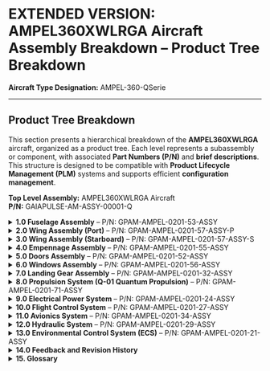 
# EXTENDED VERSION: AMPEL360XWLRGA Aircraft Assembly Breakdown – Product Tree Breakdown

**Aircraft Type Designation:** AMPEL-360-QSerie

---

## Product Tree Breakdown

This section presents a hierarchical breakdown of the **AMPEL360XWLRGA** aircraft, organized as a product tree. Each level represents a subassembly or component, with associated **Part Numbers (P/N)** and **brief descriptions**. This structure is designed to be compatible with **Product Lifecycle Management (PLM)** systems and supports efficient **configuration management**.

**Top Level Assembly:** AMPEL360XWLRGA Aircraft  
**P/N:** GAIAPULSE-AM-ASSY-00001-Q

<details>
  <summary><b>1.0 Fuselage Assembly</b> – P/N: GPAM-AMPEL-0201-53-ASSY</summary>
  - **Description:** Main body of the aircraft, houses cockpit, cabin, and cargo areas.
  - **Weight:** 12,000 kg
  - **Unique Identifier:** FUS-001
  - **Date of Last Revision:** 2025-03-09
  <details>
    <summary><b>1.1 Nose Section</b> – P/N: GPAM-AMPEL-0201-53-001</summary>
    - **Description:** Forward-most section, protects sensors and flight instrumentation.
    - **Unique Identifier:** FUS-001-001
    - **Date of Last Revision:** 2025-03-09
    <details>
      <summary><b>1.1.1 Nose Cone</b> – P/N: GPAM-AMPEL-0201-53-001-001</summary>
       - **Description:** Aerodynamic forward fairing, protects sensors.
       - **Unique Identifier:** ANC-001
       - **Material:** Carbon Fiber Composite (Toray T700)
       - **Supplier:** Composite Solutions Inc., P/N: CSI-NC-101
       - **Lead Time:** 6 weeks
       - **Weight:** 2.5 kg
       - **Compliance:** RoHS Compliant: Yes, ITAR Controlled: No
       - **Cost:** $8,500
       - **CAD Model:** [View Documentation](https://example.com/cad/nose_cone.stp)
       - **Assembly Instructions:** [Assembly Procedure](https://example.com/procedures/nose_cone_assembly.pdf)
       - **Notes:** Surface finish requires specialized UV-resistant coating. Check for delamination after machining.
       - **Date of Last Revision:** 2025-03-09
    </details>
    <details>
      <summary><b>1.1.2 Radome</b> – P/N: GPAM-AMPEL-0201-53-001-002</summary>
       - **Description:** Composite structure, radar antenna cover, weather resistant.
       - **Unique Identifier:** RDM-001
       - **Material:** Fiberglass Reinforced Polymer (FRP)
       - **Supplier:** Radome Technologies, P/N: RT-100
       - **Lead Time:** 4 weeks
       - **Weight:** 1.8 kg
       - **Compliance:** RoHS Compliant: Yes, ITAR Controlled: No
       - **Cost:** $6,200
       - **CAD Model:** [View Documentation](https://example.com/cad/radome.stp)
       - **Date of Last Revision:** 2025-03-09
    </details>
    <details>
      <summary><b>1.1.3 Cockpit Structure (Nose)</b> – P/N: GPAM-AMPEL-0201-53-001-003</summary>
       - **Description:** Primary structural frame, supports cockpit components in nose section.
       - **Unique Identifier:** NCS-001
       - **Material:** Aluminum Alloy 7075-T6
       - **Supplier:** MetalCraft Inc., P/N: MC-FS-001
       - **Lead Time:** 8 weeks
       - **Weight:** 150 kg
       - **Compliance:** RoHS Compliant: Yes, ITAR Controlled: No
       - **Cost:** $25,000
       - **CAD Model:** [View Documentation](https://example.com/cad/cockpit_frame.stp)
       - **Date of Last Revision:** 2025-03-09
    </details>
    <details>
      <summary><b>1.1.4 Navigation & Sensor Suite – Nose</b> – P/N: GPAM-AMPEL-0201-53-001-100-ASSY</summary>
       - **Description:** Integrated sensor package: Radar, IR, optical sensors.
       - **Unique Identifier:** NSS-001
       - **Material:** Various (Electronics, Optics, Metals)
       - **Supplier:** SensorTech Systems, P/N: STS-NAV-001
       - **Lead Time:** 12 weeks
       - **Weight:** 12 kg
       - **Compliance:** RoHS Compliant: Yes, ITAR Controlled: Yes
       - **Cost:** $120,000
       - **CAD Model:** [View Documentation](https://example.com/cad/sensor_suite.stp)
       - **Date of Last Revision:** 2025-03-09
    </details>
  </details>

  <details>
    <summary><b>1.2 Forward Section</b> – P/N: GPAM-AMPEL-0201-53-002</summary>
    - **Description:** Section behind the nose, including the cockpit and avionics bays.
    - **Unique Identifier:** FFS-001
    - **Date of Last Revision:** 2025-03-09
    <details>
      <summary><b>1.2.1 Cockpit Module</b> – P/N: GPAM-AMPEL-0201-25-001-ASSY</summary>
      <details>
        <summary><b>1.2.1.1 Instrument Panel</b> – P/N: GPAM-AMPEL-0201-25-001-001</summary>
         - **Description:** Integrated display system, flight data and controls interface.
         - **Unique Identifier:** IP-001
         - **Material:** Composite Laminates
         - **Supplier:** DisplayTech, P/N: DT-IP-001
         - **Lead Time:** 10 weeks
         - **Weight:** 25 kg
         - **Compliance:** RoHS Compliant: Yes, ITAR Controlled: No
         - **Cost:** $35,000
         - **CAD Model:** [View Documentation](https://example.com/cad/instrument_panel.stp)
         - **Date of Last Revision:** 2025-03-09
      </details>
      <details>
        <summary><b>1.2.1.2 Pilot Seats</b> – P/N: GPAM-AMPEL-0201-25-001-002</summary>
         - **Description:** Ergonomic, adjustable pilot and co-pilot seating units.
         - **Unique Identifier:** PS-001
         - **Material:** Carbon Fiber, Leather
         - **Supplier:** AeroComfort, P/N: AC-PS-001
         - **Lead Time:** 6 weeks
         - **Weight:** 15 kg (per seat)
         - **Compliance:** RoHS Compliant: Yes, ITAR Controlled: No
         - **Cost:** $12,000 (per seat)
         - **CAD Model:** [View Documentation](https://example.com/cad/pilot_seat.stp)
         - **Date of Last Revision:** 2025-03-09
      </details>
      <details>
        <summary><b>1.2.1.3 Control Yokes/Sidesticks</b> – P/N: GPAM-AMPEL-0201-25-001-003</summary>
         - **Description:** Primary flight control inputs, fly-by-quantum controls.
         - **Unique Identifier:** CY-001
         - **Material:** Aluminum Alloy, Composite Grips
         - **Supplier:** FlightControl Systems, P/N: FCS-CY-001
         - **Lead Time:** 8 weeks
         - **Weight:** 3 kg (per yoke)
         - **Compliance:** RoHS Compliant: Yes, ITAR Controlled: No
         - **Cost:** $4,000 (per yoke)
         - **CAD Model:** [View Documentation](https://example.com/cad/control_yoke.stp)
         - **Date of Last Revision:** 2025-03-09
      </details>
      <details>
        <summary><b>1.2.1.4 Cockpit Environmental Control System (ECS) Outlets</b> – P/N: GPAM-AMPEL-0201-21-001-001</summary>
         - **Description:** Dedicated ECS outlets for cockpit climate control.
         - **Unique Identifier:** ECO-001
         - **Material:** Aluminum Alloy
         - **Supplier:** ClimateControl Inc., P/N: CCI-CO-001
         - **Lead Time:** 4 weeks
         - **Weight:** 0.2 kg (per outlet)
         - **Compliance:** RoHS Compliant: Yes, ITAR Controlled: No
         - **Cost:** $50 (per outlet)
         - **CAD Model:** [View Documentation](https://example.com/cad/ecs_outlet.stp)
         - **Date of Last Revision:** 2025-03-09
      </details>
      </details>
    <details>
      <summary><b>1.2.2 Avionics Bay</b> – P/N: GPAM-AMPEL-0201-24-001-ASSY</summary>
       - **Description:** Pressurized enclosure, houses core avionics and Flight Control System computers.
       - **Unique Identifier:** AVB-001
       - **Date of Last Revision:** 2025-03-09
      <details>
        <summary><b>1.2.2.1 Flight Control Computer (FCC)</b> – P/N: GPAM-AMPEL-0201-27-001</summary>
         - **Description:** Primary FCC, manages flight surfaces and stability.
         - **Unique Identifier:** FCC-001
         - **Material:** Aluminum Alloy, Electronics
         - **Supplier:** FlightControl Systems, P/N: FCS-FCC-001
         - **Lead Time:** 16 weeks
         - **Weight:** 10 kg
         - **Compliance:** RoHS Compliant: Yes, ITAR Controlled: Yes
         - **Cost:** $80,000
         - **CAD Model:** [View Documentation](https://example.com/cad/fcc.stp)
         - **Date of Last Revision:** 2025-03-09
      </details>
      <details>
        <summary><b>1.2.2.2 Navigation Computer</b> – P/N: GPAM-AMPEL-0201-34-001</summary>
         - **Description:** Processes navigation data, GPS, inertial guidance systems.
         - **Unique Identifier:** NAV-001
         - **Material:** Aluminum Alloy, Electronics
         - **Supplier:** Navigation Systems Inc., P/N: NSI-NAV-001
         - **Lead Time:** 14 weeks
         - **Weight:** 8 kg
         - **Compliance:** RoHS Compliant: Yes, ITAR Controlled: Yes
         - **Cost:** $65,000
         - **CAD Model:** [View Documentation](https://example.com/cad/nav_computer.stp)
         - **Date of Last Revision:** 2025-03-09
      </details>
      <details>
        <summary><b>1.2.2.3 Communication Management Unit (CMU)</b> – P/N: GPAM-AMPEL-0201-34-002</summary>
         - **Description:** Manages radio comms, data links, satellite communication.
         - **Unique Identifier:** CMU-001
         - **Material:** Aluminum Alloy, Electronics
         - **Supplier:** Communication Technologies, P/N: CT-CMU-001
         - **Lead Time:** 14 weeks
         - **Weight:** 7 kg
         - **Compliance:** RoHS Compliant: Yes, ITAR Controlled: Yes
         - **Cost:** $55,000
         - **CAD Model:** [View Documentation](https://example.com/cad/cmu.stp)
         - **Date of Last Revision:** 2025-03-09
      </details>
      <details>
        <summary><b>1.2.2.4 Electrical Power Distribution Unit (PDU) – Avionics Bay</b> – P/N: GPAM-AMPEL-0201-24-001-001</summary>
         - **Description:** Distributes electrical power within the Avionics Bay.
         - **Unique Identifier:** PDU-001
         - **Material:** Aluminum Alloy, Electronics
         - **Supplier:** Power Solutions Inc., P/N: PSI-PDU-001
         - **Lead Time:** 10 weeks
         - **Weight:** 5 kg
         - **Compliance:** RoHS Compliant: Yes, ITAR Controlled: No
         - **Cost:** $15,000
         - **CAD Model:** [View Documentation](https://example.com/cad/pdu.stp)
         - **Date of Last Revision:** 2025-03-09
      </details>
      <details>
        <summary><b>1.2.2.5 Avionics Bay Cooling System</b> – P/N: GPAM-AMPEL-0201-21-002-ASSY</summary>
         - **Description:** ECS and TMS components for avionics thermal management.
         - **Unique Identifier:** AVCS-001
         - **Material:** Aluminum Alloy, Refrigerant
         - **Supplier:** Thermal Solutions Inc., P/N: TSI-AV-001
         - **Lead Time:** 12 weeks
         - **Weight:** 18 kg
         - **Compliance:** RoHS Compliant: Yes, ITAR Controlled: No
         - **Cost:** $40,000
         - **CAD Model:** [View Documentation](https://example.com/cad/avionics_cooling.stp)
         - **Date of Last Revision:** 2025-03-09
      </details>
    </details>
    <details>
      <summary><b>1.2.3 Forward Fuselage Structure</b> – P/N: GPAM-AMPEL-0201-53-002-001</summary>
       - **Description:** Structural shell and frames for forward fuselage section.
       - **Unique Identifier:** FFS-002
       - **Material:** Aluminum Alloy 7075-T6
       - **Supplier:** Fuselage Fabricators, P/N: FF-FFS-001
       - **Lead Time:** 16 weeks
       - **Weight:** 800 kg
       - **Compliance:** RoHS Compliant: Yes, ITAR Controlled: No
       - **Cost:** $120,000
       - **CAD Model:** [View Documentation](https://example.com/cad/forward_fuselage.stp)
       - **Assembly Video:** [View Documentation](https://example.com/videos/forward_fuselage_assembly.mp4)
       - **Date of Last Revision:** 2025-03-09
    </details>
  </details>

  <details>
    <summary><b>1.3 Central Section</b> – P/N: GPAM-AMPEL-0201-53-003</summary>
    - **Description:** Main fuselage section, housing the cabin and cargo areas.
    - **Unique Identifier:** CFS-001
    - **Date of Last Revision:** 2025-03-09
    <details>
      <summary><b>1.3.1 Cabin Module</b> – P/N: GPAM-AMPEL-0201-25-002-ASSY</summary>
       - **Description:** Configurable passenger/cargo area, seating, lighting, overhead bins.
       - **Unique Identifier:** CAB-001
       - **Date of Last Revision:** 2025-03-09
       <details>
        <summary><b>1.3.1.1 Passenger Seating (Configurable)</b> – P/N: GPAM-AMPEL-0201-25-002-001</summary>
         - **Description:** Modular seating units, adaptable for passenger or cargo configurations.
         - **Unique Identifier:** PS-002
         - **Material:** Composite, Leather
         - **Supplier:** AeroComfort, P/N: AC-PS-002
         - **Lead Time:** 6 weeks
         - **Weight:** 10 kg (per seat)
         - **Compliance:** RoHS Compliant: Yes, ITAR Controlled: No
         - **Cost:** $8,000 (per seat)
         - **CAD Model:** [View Documentation](https://example.com/cad/passenger_seat.stp)
         - **Date of Last Revision:** 2025-03-09
        </details>
        <details>
          <summary><b>1.3.1.2 Overhead Bins</b> – P/N: GPAM-AMPEL-0201-25-002-002</summary>
           - **Description:** Passenger storage compartments above seating area.
           - **Unique Identifier:** OVB-001
           - **Material:** Composite
           - **Supplier:** Cabin Interiors, P/N: CI-OB-001
           - **Lead Time:** 4 weeks
           - **Weight:** 5 kg (per bin)
           - **Compliance:** RoHS Compliant: Yes, ITAR Controlled: No
           - **Cost:** $1,500 (per bin)
           - **CAD Model:** [View Documentation](https://example.com/cad/overhead_bin.stp)
           - **Date of Last Revision:** 2025-03-09
        </details>
        <details>
          <summary><b>1.3.1.3 Cabin Lighting System</b> – P/N: GPAM-AMPEL-0201-24-002-ASSY</summary>
           - **Description:** Interior lighting, passenger reading lights, and cabin ambiance system.
           - **Unique Identifier:** CLS-001
           - **Material:** LED, Aluminum
           - **Supplier:** Lighting Solutions, P/N: LS-CL-001
           - **Lead Time:** 8 weeks
           - **Weight:** 10 kg
           - **Compliance:** RoHS Compliant: Yes, ITAR Controlled: No
           - **Cost:** $10,000
           - **CAD Model:** [View Documentation](https://example.com/cad/cabin_lighting.stp)
           - **Date of Last Revision:** 2025-03-09
        </details>
        <details>
          <summary><b>1.3.1.4 Cabin ECS Ducts & Outlets</b> – P/N: GPAM-AMPEL-0201-21-001-002-ASSY</summary>
           - **Description:** Air distribution system for cabin temperature and air quality.
           - **Unique Identifier:** ECD-001
           - **Material:** Aluminum Alloy
           - **Supplier:** ClimateControl Inc., P/N: CCI-CD-001
           - **Lead Time:** 4 weeks
           - **Weight:** 0.5 kg (per outlet)
           - **Compliance:** RoHS Compliant: Yes, ITAR Controlled: No
           - **Cost:** $75 (per outlet)
           - **CAD Model:** [View Documentation](https://example.com/cad/ecs_duct.stp)
           - **Date of Last Revision:** 2025-03-09
        </details>
      </details>
    <details>
      <summary><b>1.3.2 Galley Module</b> – P/N: GPAM-AMPEL-0201-25-003-ASSY</summary>
       - **Description:** Aircraft kitchen, appliances (ovens, refrigerators), storage, work surfaces.
       - **Unique Identifier:** GLY-001
       - **Date of Last Revision:** 2025-03-09
        <details>
          <summary><b>1.3.2.1 Galley Appliances</b> – P/N: GPAM-AMPEL-0201-25-003-001-ASSY</summary>
           - **Description:** Ovens, refrigerators, coffee makers, and other galley equipment.
           - **Unique Identifier:** GAP-001
           - **Material:** Stainless Steel, Aluminum
           - **Supplier:** GalleyTech, P/N: GT-GA-001
           - **Lead Time:** 12 weeks
           - **Weight:** 150 kg
           - **Compliance:** RoHS Compliant: Yes, ITAR Controlled: No
           - **Cost:** $80,000
           - **CAD Model:** [View Documentation](https://example.com/cad/galley_appliances.stp)
           - **Date of Last Revision:** 2025-03-09
        </details>
        <details>
          <summary><b>1.3.2.2 Galley Storage Compartments</b> – P/N: GPAM-AMPEL-0201-25-003-002</summary>
           - **Description:** Secure storage for food, beverages, and service equipment.
           - **Unique Identifier:** GSC-001
           - **Material:** Aluminum Alloy
           - **Supplier:** Cabin Interiors, P/N: CI-GS-001
           - **Lead Time:** 6 weeks
           - **Weight:** 20 kg
           - **Compliance:** RoHS Compliant: Yes, ITAR Controlled: No
           - **Cost:** $3,000
           - **CAD Model:** [View Documentation](https://example.com/cad/galley_storage.stp)
           - **Date of Last Revision:** 2025-03-09
        </details>
      </details>
    <details>
      <summary><b>1.3.3 Lavatory Module</b> – P/N: GPAM-AMPEL-0201-38-001-ASSY</summary>
       - **Description:** Self-contained restroom unit, toilet, sink, amenities.
       - **Unique Identifier:** LAV-001
       - **Date of Last Revision:** 2025-03-09
        <details>
          <summary><b>1.3.3.1 Lavatory Waste Management System</b> – P/N: GPAM-AMPEL-0201-38-001-001</summary>
           - **Description:** Waste collection and management system for lavatory.
           - **Unique Identifier:** LWM-001
           - **Material:** Stainless Steel, Composite
           - **Supplier:** Sanitation Systems, P/N: SS-LWM-001
           - **Lead Time:** 10 weeks
           - **Weight:** 50 kg
           - **Compliance:** RoHS Compliant: Yes, ITAR Controlled: No
           - **Cost:** $25,000
           - **CAD Model:** [View Documentation](https://example.com/cad/lavatory_waste.stp)
           - **Date of Last Revision:** 2025-03-09
        </details>
        <details>
          <summary><b>1.3.3.2 Lavatory Water System</b> – P/N: GPAM-AMPEL-0201-38-001-002</summary>
           - **Description:** Fresh water supply and wastewater drainage for lavatory.
           - **Unique Identifier:** LWS-001
           - **Material:** Stainless Steel, Plastic
           - **Supplier:** WaterTech, P/N: WT-LWS-001
           - **Lead Time:** 8 weeks
           - **Weight:** 30 kg
           - **Compliance:** RoHS Compliant: Yes, ITAR Controlled: No
           - **Cost:** $18,000
           - **CAD Model:** [View Documentation](https://example.com/cad/lavatory_water.stp)
           - **Date of Last Revision:** 2025-03-09
        </details>
      </details>
    <details>
      <summary><b>1.3.4 Floor Structure</b> – P/N: GPAM-AMPEL-0201-53-003-001</summary>
       - **Description:** Load-bearing cabin floor structure, attachment points for seats/cargo.
       - **Unique Identifier:** FLS-001
       - **Material:** Carbon Fiber Composite
       - **Supplier:** Structural Composites, P/N: SC-FS-001
       - **Lead Time:** 14 weeks
       - **Weight:** 300 kg
       - **Compliance:** RoHS Compliant: Yes, ITAR Controlled: No
       - **Cost:** $60,000
       - **CAD Model:** [View Documentation](https://example.com/cad/floor_structure.stp)
       - **Date of Last Revision:** 2025-03-09
    </details>
    <details>
      <summary><b>1.3.5 Central Fuselage Structure</b> – P/N: GPAM-AMPEL-0201-53-003-002</summary>
       - **Description:** Structural shell and frames for central fuselage section.
       - **Unique Identifier:** CFS-002
       - **Material:** Aluminum Alloy 7075-T6
       - **Supplier:** Fuselage Fabricators, P/N: FF-CFS-001
       - **Lead Time:** 18 weeks
       - **Weight:** 2,500 kg
       - **Compliance:** RoHS Compliant: Yes, ITAR Controlled: No
       - **Cost:** $350,000
       - **CAD Model:** [View Documentation](https://example.com/cad/central_fuselage.stp)
       - **Assembly Video:** [View Documentation](https://example.com/videos/central_fuselage_assembly.mp4)
       - **Date of Last Revision:** 2025-03-09
    </details>
  </details>

  <details>
    <summary><b>1.4 Aft Section</b> – P/N: GPAM-AMPEL-0201-53-004</summary>
    <details>
      <summary><b>1.4.1 APU Compartment</b> – P/N: GPAM-AMPEL-0201-49-001-ASSY</summary>
       - **Description:** Fire-protected enclosure, Auxiliary Power Unit installation.
       - **Unique Identifier:** APU-001
       - **Date of Last Revision:** 2025-03-09
        <details>
          <summary><b>1.4.1.1 Auxiliary Power Unit (APU) – Q-50 Micro-Turbine</b> – P/N: GPAM-AMPEL-0201-49-001-001</summary>
           - **Description:** Provides on-ground power and engine start-up air.
           - **Unique Identifier:** APU-002
           - **Material:** Titanium, Steel
           - **Supplier:** APU Technologies, P/N: AT-Q50-001
           - **Lead Time:** 26 weeks
           - **Weight:** 150 kg
           - **Compliance:** RoHS Compliant: Yes, ITAR Controlled: Yes
           - **Cost:** $200,000
           - **CAD Model:** [View Documentation](https://example.com/cad/apu.stp)
           - **Date of Last Revision:** 2025-03-09
        </details>
        <details>
          <summary><b>1.4.1.2 APU Cooling System</b> – P/N: GPAM-AMPEL-0201-49-001-002-ASSY</summary>
           - **Description:** Dedicated cooling system for APU thermal management.
           - **Unique Identifier:** APU-003
           - **Material:** Aluminum Alloy, Coolant
           - **Supplier:** Thermal Solutions Inc., P/N: TSI-APU-001
           - **Lead Time:** 10 weeks
           - **Weight:** 25 kg
           - **Compliance:** RoHS Compliant: Yes, ITAR Controlled: No
           - **Cost:** $12,000
           - **CAD Model:** [View Documentation](https://example.com/cad/apu_cooling.stp)
           - **Date of Last Revision:** 2025-03-09
        </details>
      </details>
    <details>
      <summary><b>1.4.2 Tail Cone</b> – P/N: GPAM-AMPEL-0201-53-004-001</summary>
       - **Description:** Rear aerodynamic fairing, streamlines aft fuselage.
       - **Unique Identifier:** TCN-001
       - **Material:** Carbon Fiber Composite
       - **Supplier:** Aerodynamic Composites, P/N: AC-TC-001
       - **Lead Time:** 8 weeks
       - **Weight:** 50 kg
       - **Compliance:** RoHS Compliant: Yes, ITAR Controlled: No
       - **Cost:** $18,000
       - **CAD Model:** [View Documentation](https://example.com/cad/tail_cone.stp)
       - **Date of Last Revision:** 2025-03-09
    </details>
    <details>
      <summary><b>1.4.3 Aft Fuselage Structure</b> – P/N: GPAM-AMPEL-0201-53-004-002</summary>
       - **Description:** Structural shell and frames for aft fuselage section.
       - **Unique Identifier:** AFS-001
       - **Material:** Aluminum Alloy 7075-T6
       - **Supplier:** Fuselage Fabricators, P/N: FF-AFS-001
       - **Lead Time:** 16 weeks
       - **Weight:** 1,200 kg
       - **Compliance:** RoHS Compliant: Yes, ITAR Controlled: No
       - **Cost:** $180,000
       - **CAD Model:** [View Documentation](https://example.com/cad/aft_fuselage.stp)
       - **Date of Last Revision:** 2025-03-09
    </details>
  </details>

  <details>
    <summary><b>1.5 Empennage Attachment</b> – P/N: GPAM-AMPEL-0201-53-005</summary>
     - **Description:** Reinforced fuselage structure, interface for Empennage Assembly.
     - **Unique Identifier:** ETA-001
     - **Material:** High-Strength Steel, Titanium
     - **Supplier:** Structural Components Inc., P/N: SCI-EA-001
     - **Lead Time:** 14 weeks
     - **Weight:** 200 kg
     - **Compliance:** RoHS Compliant: Yes, ITAR Controlled: No
     - **Cost:** $45,000
     - **CAD Model:** [View Documentation](https://example.com/cad/empennage_attachment.stp)
     - **Date of Last Revision:** 2025-03-09
  </details>
</details>

<details>
  <summary><b>2.0 Wing Assembly (Port)</b> – P/N: GPAM-AMPEL-0201-57-ASSY-P</summary>
  - **Description:** Port wing assembly.
  - **Unique Identifier:** WPA-001-P
  - **Overall Dimensions:** Span: 17.5 m, Chord: 2.5 m, Thickness: 0.5 m
  - **Weight:** 7,500 kg
  - **Date of Last Revision:** 2025-03-09
  <details>
    <summary><b>2.1 Wing Structure</b> – P/N: GPAM-AMPEL-0201-57-001</summary>
    <details>
      <summary><b>2.1.1 Spars (Front)</b> – P/N: GPAM-AMPEL-0201-57-001-001</summary>
       - **Description:** Forward primary load-bearing wing spars, high-strength alloy.
       - **Unique Identifier:** WSP-001-F-P
       - **Material:** CFRP (Carbon Fiber Reinforced Polymer)
       - **Supplier:** Composite Structures, P/N: CS-SPAR-001-P
       - **Lead Time:** 20 weeks
       - **Weight:** 1,500 kg
       - **Compliance:** RoHS Compliant: Yes, ITAR Controlled: No
       - **Cost:** $250,000
       - **CAD Model:** [View Documentation](https://example.com/cad/wing_spar_front.stp)
       - **Date of Last Revision:** 2025-03-09
    </details>
    <details>
      <summary><b>2.1.2 Spars (Rear)</b> – P/N: GPAM-AMPEL-0201-57-001-002</summary>
       - **Description:** Rear primary load-bearing wing spars, high-strength alloy.
       - **Unique Identifier:** WSP-002-R-P
       - **Material:** CFRP (Carbon Fiber Reinforced Polymer)
       - **Supplier:** Composite Structures, P/N: CS-SPAR-002-P
       - **Lead Time:** 20 weeks
       - **Weight:** 1,500 kg
       - **Compliance:** RoHS Compliant: Yes, ITAR Controlled: No
       - **Cost:** $250,000
       - **CAD Model:** [View Documentation](https://example.com/cad/wing_spar_rear.stp)
       - **Date of Last Revision:** 2025-03-09
    </details>
    <details>
      <summary><b>2.1.3 Ribs</b> – P/N: GPAM-AMPEL-0201-57-001-003</summary>
       - **Description:** Airfoil shape formers, internal wing structure support members.
       - **Unique Identifier:** WRB-001-P (sequentially numbered)
       - **Material:** Aluminum Alloy 7075-T6
       - **Supplier:** Wing Components Inc., P/N: WC-RIB-001-P
       - **Lead Time:** 10 weeks
       - **Weight:** 40 kg (per rib)
       - **Compliance:** RoHS Compliant: Yes, ITAR Controlled: No
       - **Cost:** $800 (per rib)
       - **CAD Model:** [View Documentation](https://example.com/cad/wing_rib.stp)
       - **Date of Last Revision:** 2025-03-09
    </details>
    <details>
      <summary><b>2.1.4 Skin Panels</b> – P/N: GPAM-AMPEL-0201-57-001-004</summary>
       - **Description:** Aerodynamic outer wing surfaces, composite material, Port side.
       - **Unique Identifier:** WSK-001-P
       - **Material:** Aluminum-Lithium Alloy
       - **Supplier:** Wing Skin Technologies, P/N: WST-SKIN-001-P
       - **Lead Time:** 16 weeks
       - **Weight:** 1,000 kg
       - **Compliance:** RoHS Compliant: Yes, ITAR Controlled: No
       - **Cost:** $180,000
       - **CAD Model:** [View Documentation](https://example.com/cad/wing_skin.stp)
       - **Date of Last Revision:** 2025-03-09
    </details>
  </details>
  <details>
    <summary><b>2.2 Winglets</b> – P/N: GPAM-AMPEL-0201-57-002-P</summary>
     - **Description:** Drag-reducing wingtip devices, enhance aerodynamic efficiency, Port side.
     - **Unique Identifier:** WLT-001-P
     - **Material:** Titanium Alloy
     - **Supplier:** Winglet Innovations, P/N: WI-WLT-001-P
     - **Lead Time:** 12 weeks
     - **Weight:** 250 kg
     - **Compliance:** RoHS Compliant: Yes, ITAR Controlled: No
     - **Cost:** $75,000
     - **CAD Model:** [View Documentation](https://example.com/cad/winglet.stp)
     - **Date of Last Revision:** 2025-03-09
  </details>
  <details>
    <summary><b>2.3 High-Lift Devices</b> – P/N: GPAM-AMPEL-0201-57-003-ASSY-P</summary>
     - **Description:** Flaps and slats system, increases lift at low speeds, Port side.
     <details>
        <summary><b>2.3.1 Flaps (Port Wing)</b> – P/N: GPAM-AMPEL-0201-57-003-001-P</summary>
         - **Description:** Trailing edge flaps, increase wing area and camber, Port side.
         - **Unique Identifier:** FLP-001-P
         - **Material:** Carbon Fiber Composite
         - **Supplier:** Control Surface Technologies, P/N: CST-FLP-001-P
         - **Lead Time:** 14 weeks
         - **Weight:** 100 kg (per flap)
         - **Compliance:** RoHS Compliant: Yes, ITAR Controlled: No
         - **Cost:** $20,000 (per flap)
         - **CAD Model:** [View Documentation](https://example.com/cad/flap.stp)
         - **Assembly Video:** [View Documentation](https://example.com/videos/flap_assembly.mp4)
         - **Date of Last Revision:** 2025-03-09
     </details>
     <details>
        <summary><b>2.3.2 Slats (Port Wing)</b> – P/N: GPAM-AMPEL-0201-57-003-002-P</summary>
         - **Description:** Leading edge slats, increase wing lift and stall margin, Port side.
         - **Unique Identifier:** SLT-001-P
         - **Material:** Carbon Fiber Composite
         - **Supplier:** Control Surface Technologies, P/N: CST-SLT-001-P
         - **Lead Time:** 14 weeks
         - **Weight:** 50 kg (per slat)
         - **Compliance:** RoHS Compliant: Yes, ITAR Controlled: No
         - **Cost:** $15,000 (per slat)
         - **CAD Model:** [View Documentation](https://example.com/cad/slat.stp)
         - **Date of Last Revision:** 2025-03-09
     </details>
  </details>
  <details>
    <summary><b>2.4 Control Surfaces</b> – P/N: GPAM-AMPEL-0201-57-004-ASSY-P</summary>
     - **Description:** Ailerons and spoilers for roll control, aerodynamic control, Port wing.
     - **Unique Identifier:** CS-001-P
     <details>
        <summary><b>2.4.1 Ailerons (Port Wing)</b> – P/N: GPAM-AMPEL-0201-57-004-001-P</summary>
         - **Description:** Primary roll control surfaces, outer wing trailing edge, Port side.
         - **Unique Identifier:** AIL-001-P
         - **Material:** Carbon Fiber Composite
         - **Supplier:** Control Surface Technologies, P/N: CST-AIL-001-P
         - **Lead Time:** 14 weeks
         - **Weight:** 75 kg (per aileron)
         - **Compliance:** RoHS Compliant: Yes, ITAR Controlled: No
         - **Cost:** $18,000 (per aileron)
         - **CAD Model:** [View Documentation](https://example.com/cad/aileron.stp)
         - **Assembly Video:** [View Documentation](https://example.com/videos/aileron_assembly.mp4)
         - **Date of Last Revision:** 2025-03-09
     </details>
     <details>
        <summary><b>2.4.2 Spoilers (Port Wing)</b> – P/N: GPAM-AMPEL-0201-57-004-002-P</summary>
         - **Description:** Lift dump and roll assist surfaces, upper wing surface, Port side.
         - **Unique Identifier:** SPL-001-P
         - **Material:** Carbon Fiber Composite
         - **Supplier:** Control Surface Technologies, P/N: CST-SPL-001-P
         - **Lead Time:** 12 weeks
         - **Weight:** 20 kg (per spoiler)
         - **Compliance:** RoHS Compliant: Yes, ITAR Controlled: No
         - **Cost:** $13,000 (per spoiler)
         - **CAD Model:** [View Documentation](https://example.com/cad/spoiler.stp)
         - **Date of Last Revision:** 2025-03-09
     </details>
  </details>
  <details>
    <summary><b>2.5 Fuel Tank – Wing (Port)</b> – P/N: GPAM-AMPEL-0201-57-005-ASSY-P</summary>
     - **Description:** Integrated fuel tank within wing structure, Port side.
     - **Unique Identifier:** FTK-001-P
     <details>
        <summary><b>2.5.1 Fuel Bladder (Port Wing)</b> – P/N: GPAM-AMPEL-0201-57-005-001-P</summary>
         - **Description:** Flexible fuel bladder within wing structure, Port side.
         - **Unique Identifier:** FTB-001-P
         - **Material:** Specialized Polymer
         - **Supplier:** FuelCell Technologies, P/N: FCT-FB-001-P
         - **Lead Time:** 8 weeks
         - **Weight:** 120 kg
         - **Compliance:** RoHS Compliant: Yes, ITAR Controlled: No
         - **Cost:** $45,000
         - **CAD Model:** [View Documentation](https://example.com/cad/fuel_bladder.stp)
         - **Date of Last Revision:** 2025-03-09
     </details>
     <details>
        <summary><b>2.5.2 Fuel Vent System (Port Wing)</b> – P/N: GPAM-AMPEL-0201-57-005-002-ASSY-P</summary>
         - **Description:** Fuel tank venting and pressure regulation system, Port side.
         - **Unique Identifier:** FVS-001-P
         - **Material:** Aluminum Alloy, Plastic
         - **Supplier:** Fuel Systems Inc., P/N: FSI-FV-001-P
         - **Lead Time:** 6 weeks
         - **Weight:** 5 kg
         - **Compliance:** RoHS Compliant: Yes, ITAR Controlled: No
         - **Cost:** $2,500
         - **CAD Model:** [View Documentation](https://example.com/cad/fuel_vent.stp)
         - **Date of Last Revision:** 2025-03-09
     </details>
     <details>
        <summary><b>2.5.3 Fuel Pump (Port Wing)</b> – P/N: GPAM-AMPEL-0201-57-005-003-P</summary>
         - **Description:** Fuel pump for fuel delivery from wing tank, Port side.
         - **Unique Identifier:** FUP-001-P
         - **Material:** Titanium, Steel
         - **Supplier:** FuelTech, P/N: FT-FP-001-P
         - **Lead Time:** 10 weeks
         - **Weight:** 3 kg
         - **Compliance:** RoHS Compliant: Yes, ITAR Controlled: No
         - **Cost:** $4,000
         - **CAD Model:** [View Documentation](https://example.com/cad/fuel_pump.stp)
         - **Date of Last Revision:** 2025-03-09
     </details>
  </details>
</details>

<details>
  <summary><b>3.0 Wing Assembly (Starboard)</b> – P/N: GPAM-AMPEL-0201-57-ASSY-S</summary>
   - **Description:** Starboard wing assembly. *(Structure mirrors the Port Wing Assembly – details use the “-S” suffix.)*
   - **Unique Identifier:** WPA-001-S
   - **Overall Dimensions:** Span: 17.5 m, Chord: 2.5 m, Thickness: 0.5 m
   - **Weight:** 7,500 kg
   - **Date of Last Revision:** 2025-03-09
   <details>
    <summary><b>3.1 Wing Structure</b> – P/N: GPAM-AMPEL-0201-57-001-S</summary>
     - **Description:** Internal wing framework.
     - **Unique Identifier:** WSP-001-S
    </details>
   <details>
    <summary><b>3.2 Winglets</b> – P/N: GPAM-AMPEL-0201-57-002-S</summary>
     - **Description:** Drag-reducing wingtip devices.
     - **Unique Identifier:** WLT-001-S
   </details>
   <details>
    <summary><b>3.3 High-Lift Devices</b> – P/N: GPAM-AMPEL-0201-57-003-ASSY-S</summary>
     - **Description:** Flaps and slats system, increases lift at low speeds, Starboard side.
     - **Unique Identifier:** HLD-001-S
     <details>
        <summary><b>3.3.1 Flaps (Starboard Wing)</b> – P/N: GPAM-AMPEL-0201-57-003-001-S</summary>
         - **Description:** Trailing edge flaps, increase wing area and camber, Starboard side.
         - **Material:** Carbon Fiber Composite
         - **Supplier:** Control Surface Technologies, P/N: CST-FLP-001-S
         - **Lead Time:** 14 weeks
         - **Weight:** 100 kg (per flap)
         - **Compliance:** RoHS Compliant: Yes, ITAR Controlled: No
         - **Cost:** $20,000 (per flap)
         - **CAD Model:** [View Documentation](https://example.com/cad/flap.stp)
         - **Date of Last Revision:** 2025-03-09
     </details>
     <details>
        <summary><b>3.3.2 Slats (Starboard Wing)</b> – P/N: GPAM-AMPEL-0201-57-003-002-S</summary>
         - **Description:** Leading edge slats, increase wing lift and stall margin, Starboard side.
         - **Material:** Carbon Fiber Composite
         - **Supplier:** Control Surface Technologies, P/N: CST-SLT-001-S
         - **Lead Time:** 14 weeks
         - **Weight:** 50 kg (per slat)
         - **Compliance:** RoHS Compliant: Yes, ITAR Controlled: No
         - **Cost:** $15,000 (per slat)
         - **CAD Model:** [View Documentation](https://example.com/cad/slat.stp)
         - **Date of Last Revision:** 2025-03-09
     </details>
   </details>
   <details>
    <summary><b>3.4 Control Surfaces</b> – P/N: GPAM-AMPEL-0201-57-004-ASSY-S</summary>
     - **Description:** Ailerons and spoilers for roll control, aerodynamic control, Starboard wing.
     - **Unique Identifier:** CS-001-S
     <details>
        <summary><b>3.4.1 Ailerons (Starboard Wing)</b> – P/N: GPAM-AMPEL-0201-57-004-001-S</summary>
         - **Description:** Primary roll control surfaces, outer wing trailing edge, Starboard side.
         - **Material:** Carbon Fiber Composite
         - **Supplier:** Control Surface Technologies, P/N: CST-AIL-001-S
         - **Lead Time:** 14 weeks
         - **Weight:** 75 kg (per aileron)
         - **Compliance:** RoHS Compliant: Yes, ITAR Controlled: No
         - **Cost:** $18,000 (per aileron)
         - **CAD Model:** [View Documentation](https://example.com/cad/aileron.stp)
         - **Assembly Video:** [View Documentation](https://example.com/videos/aileron_assembly.mp4)
         - **Date of Last Revision:** 2025-03-09
     </details>
     <details>
        <summary><b>3.4.2 Spoilers (Starboard Wing)</b> – P/N: GPAM-AMPEL-0201-57-004-002-S</summary>
         - **Description:** Lift dump and roll assist surfaces, upper wing surface, Starboard side.
         - **Material:** Carbon Fiber Composite
         - **Supplier:** Control Surface Technologies, P/N: CST-SPL-001-S
         - **Lead Time:** 12 weeks
         - **Weight:** 20 kg (per spoiler)
         - **Compliance:** RoHS Compliant: Yes, ITAR Controlled: No
         - **Cost:** $13,000 (per spoiler)
         - **CAD Model:** [View Documentation](https://example.com/cad/spoiler.stp)
         - **Date of Last Revision:** 2025-03-09
     </details>
   </details>
   <details>
    <summary><b>3.5 Fuel Tank – Wing (Starboard)</b> – P/N: GPAM-AMPEL-0201-57-005-ASSY-S</summary>
     - **Description:** Integrated fuel tank within wing structure, Starboard side.
     - **Unique Identifier:** FTK-001-S
   </details>
</details>

<details>
  <summary><b>4.0 Empennage Assembly</b> – P/N: GPAM-AMPEL-0201-55-ASSY</summary>
  <details>
    <summary><b>4.1 Vertical Stabilizer</b> – P/N: GPAM-AMPEL-0201-55-001</summary>
    <details>
      <summary><b>4.1.1 Rudder</b> – P/N: GPAM-AMPEL-0201-55-001-001</summary>
       - **Description:** Vertical control surface, yaw control, aerodynamic hinge.
       - **Unique Identifier:** RDR-001
       - **Material:** Carbon Fiber Composite
       - **Supplier:** Control Surface Technologies, P/N: CST-RUD-001
       - **Lead Time:** 10 weeks
       - **Weight:** 45 kg
       - **Compliance:** RoHS Compliant: Yes, ITAR Controlled: No
       - **Cost:** $12,000
       - **CAD Model:** [View Documentation](https://example.com/cad/rudder.stp)
       - **Assembly Video:** [View Documentation](https://example.com/videos/rudder_assembly.mp4)
       - **Date of Last Revision:** 2025-03-09
    </details>
    <details>
      <summary><b>4.1.2 Vertical Stabilizer Structure</b> – P/N: GPAM-AMPEL-0201-55-001-002</summary>
       - **Description:** Internal structure of the Vertical Stabilizer.
       - **Unique Identifier:** VSS-001
       - **Material:** Aluminum Alloy 7075-T6
       - **Supplier:** Stabilizer Structures Inc., P/N: SSI-VS-001
       - **Lead Time:** 14 weeks
       - **Weight:** 200 kg
       - **Compliance:** RoHS Compliant: Yes, ITAR Controlled: No
       - **Cost:** $35,000
       - **CAD Model:** [View Documentation](https://example.com/cad/vertical_stabilizer.stp)
       - **Date of Last Revision:** 2025-03-09
    </details>
  </details>
  <details>
    <summary><b>4.2 Horizontal Stabilizer</b> – P/N: GPAM-AMPEL-0201-55-002</summary>
    <details>
      <summary><b>4.2.1 Elevators</b> – P/N: GPAM-AMPEL-0201-55-002-001</summary>
       - **Description:** Horizontal control surfaces, pitch control, aerodynamic hinge.
       - **Unique Identifier:** ELV-001
       - **Material:** Carbon Fiber Composite
       - **Supplier:** Control Surface Technologies, P/N: CST-ELV-001
       - **Lead Time:** 10 weeks
       - **Weight:** 40 kg (per elevator)
       - **Compliance:** RoHS Compliant: Yes, ITAR Controlled: No
       - **Cost:** $10,000 (per elevator)
       - **CAD Model:** [View Documentation](https://example.com/cad/elevator.stp)
       - **Assembly Video:** [View Documentation](https://example.com/videos/elevator_assembly.mp4)
       - **Date of Last Revision:** 2025-03-09
    </details>
    <details>
      <summary><b>4.2.2 Horizontal Stabilizer Structure</b> – P/N: GPAM-AMPEL-0201-55-002-002</summary>
       - **Description:** Internal structure of the Horizontal Stabilizer.
       - **Unique Identifier:** HSS-001
       - **Material:** Composite Hybrid Materials
       - **Supplier:** Stabilizer Structures Inc., P/N: SSI-HS-001
       - **Lead Time:** 14 weeks
       - **Weight:** 120 kg
       - **Compliance:** RoHS Compliant: Yes, ITAR Controlled: No
       - **Cost:** $28,000
       - **CAD Model:** [View Documentation](https://example.com/cad/horizontal_stabilizer.stp)
       - **Date of Last Revision:** 2025-03-09
    </details>
  </details>
</details>

<details>
  <summary><b>5.0 Doors Assembly</b> – P/N: GPAM-AMPEL-0201-52-ASSY</summary>
  <details>
    <summary><b>5.1 Passenger Doors</b> – P/N: GPAM-AMPEL-0201-52-001-ASSY</summary>
     - **Description:** Main passenger entry/exit door assemblies, Port and Starboard.
     - **Unique Identifier:** PD-001
     <details>
       <summary><b>5.1.1 Passenger Door (Forward Port)</b> – P/N: GPAM-AMPEL-0201-52-001-001-FP</summary>
        - **Description:** Forward passenger entry door, Port side.
        - **Unique Identifier:** PDO-002-FP
        - **Material:** Aluminum Alloy, Composite Panels
        - **Supplier:** Door Systems Inc., P/N: DSI-PD-FP-001
        - **Lead Time:** 10 weeks
        - **Weight:** 150 kg
        - **Compliance:** RoHS Compliant: Yes, ITAR Controlled: No
        - **Cost:** $30,000
        - **CAD Model:** [View Documentation](https://example.com/cad/passenger_door_fp.stp)
        - **Assembly Video:** [View Documentation](https://example.com/videos/passenger_door_fp_assembly.mp4)
        - **Date of Last Revision:** 2025-03-09
     </details>
     <details>
       <summary><b>5.1.2 Passenger Door (Aft Port)</b> – P/N: GPAM-AMPEL-0201-52-001-001-AP</summary>
        - **Description:** Aft passenger entry door, Port side.
        - **Unique Identifier:** PDO-002-AP
        - **Material:** Aluminum Alloy, Composite Panels
        - **Supplier:** Door Systems Inc., P/N: DSI-PD-AP-001
        - **Lead Time:** 10 weeks
        - **Weight:** 150 kg
        - **Compliance:** RoHS Compliant: Yes, ITAR Controlled: No
        - **Cost:** $30,000
        - **CAD Model:** [View Documentation](https://example.com/cad/passenger_door_ap.stp)
        - **Assembly Video:** [View Documentation](https://example.com/videos/passenger_door_ap_assembly.mp4)
        - **Date of Last Revision:** 2025-03-09
     </details>
     <details>
       <summary><b>5.1.3 Passenger Door (Forward Starboard)</b> – P/N: GPAM-AMPEL-0201-52-001-001-FS</summary>
        - **Description:** Forward passenger entry door, Starboard side.
        - **Unique Identifier:** PDO-002-FS
        - **Material:** Aluminum Alloy, Composite Panels
        - **Supplier:** Door Systems Inc., P/N: DSI-PD-FS-001
        - **Lead Time:** 10 weeks
        - **Weight:** 150 kg
        - **Compliance:** RoHS Compliant: Yes, ITAR Controlled: No
        - **Cost:** $30,000
        - **CAD Model:** [View Documentation](https://example.com/cad/passenger_door_fs.stp)
        - **Assembly Video:** [View Documentation](https://example.com/videos/passenger_door_fs_assembly.mp4)
        - **Date of Last Revision:** 2025-03-09
     </details>
     <details>
       <summary><b>5.1.4 Passenger Door (Aft Starboard)</b> – P/N: GPAM-AMPEL-0201-52-001-001-AS</summary>
        - **Description:** Aft passenger entry door, Starboard side.
        - **Unique Identifier:** PDO-002-AS
        - **Material:** Aluminum Alloy, Composite Panels
        - **Supplier:** Door Systems Inc., P/N: DSI-PD-AS-001
        - **Lead Time:** 10 weeks
        - **Weight:** 150 kg
        - **Compliance:** RoHS Compliant: Yes, ITAR Controlled: No
        - **Cost:** $30,000
        - **CAD Model:** [View Documentation](https://example.com/cad/passenger_door_as.stp)
        - **Assembly Video:** [View Documentation](https://example.com/videos/passenger_door_as_assembly.mp4)
        - **Date of Last Revision:** 2025-03-09
     </details>
  </details>
  <details>
    <summary><b>5.2 Cargo Doors</b> – P/N: GPAM-AMPEL-0201-52-002-ASSY</summary>
     - **Description:** Cargo bay loading/unloading door assemblies.
     - **Unique Identifier:** CD-001
     - **Date of Last Revision:** 2025-03-09
     <details>
       <summary><b>5.2.1 Cargo Door (Forward)</b> – P/N: GPAM-AMPEL-0201-52-002-001-F</summary>
        - **Description:** Forward cargo door assembly.
        - **Unique Identifier:** CD-002-F
        - **Material:** Aluminum-Lithium Alloy
        - **Supplier:** Cargo Access Systems, P/N: CAS-CD-001-F
        - **Lead Time:** 10 weeks
        - **Weight:** 200 kg
        - **Compliance:** RoHS Compliant: Yes, ITAR Controlled: No
        - **Cost:** $60,000
        - **CAD Model:** [View Documentation](https://example.com/cad/cargo_door_f.stp)
        - **Assembly Video:** [View Documentation](https://example.com/videos/cargo_door_assembly.mp4)
        - **Date of Last Revision:** 2025-03-09
     </details>
     <details>
       <summary><b>5.2.2 Cargo Door (Aft)</b> – P/N: GPAM-AMPEL-0201-52-002-001-A</summary>
        - **Description:** Aft cargo door assembly.
        - **Unique Identifier:** CD-002-A
        - **Material:** Aluminum-Lithium Alloy
        - **Supplier:** Cargo Access Systems, P/N: CAS-CD-001-A
        - **Lead Time:** 10 weeks
        - **Weight:** 200 kg
        - **Compliance:** RoHS Compliant: Yes, ITAR Controlled: No
        - **Cost:** $60,000
        - **CAD Model:** [View Documentation](https://example.com/cad/cargo_door_a.stp)
        - **Assembly Video:** [View Documentation](https://example.com/videos/cargo_door_assembly.mp4)
        - **Date of Last Revision:** 2025-03-09
     </details>
  </details>
  <details>
    <summary><b>5.3 Emergency Exits</b> – P/N: GPAM-AMPEL-0201-52-003-ASSY</summary>
     - **Description:** Emergency evacuation door assemblies, specified locations.
     - **Unique Identifier:** EE-001
     - **Date of Last Revision:** 2025-03-09
     <details>
       <summary><b>5.3.1 Emergency Exit (Wing Port)</b> – P/N: GPAM-AMPEL-0201-52-003-001-WP</summary>
        - **Description:** Emergency exit over wing, Port side.
        - **Unique Identifier:** EE-002-WP
        - **Material:** Reinforced Composites
        - **Supplier:** Emergency Systems Corp., P/N: ESC-EE-001-WP
        - **Lead Time:** 8 weeks
        - **Weight:** 35 kg
        - **Compliance:** RoHS Compliant: Yes, ITAR Controlled: No
        - **Cost:** $15,000
        - **CAD Model:** [View Documentation](https://example.com/cad/emergency_exit_wp.stp)
        - **Assembly Video:** [View Documentation](https://example.com/videos/emergency_exit_assembly.mp4)
        - **Date of Last Revision:** 2025-03-09
     </details>
     <details>
       <summary><b>5.3.2 Emergency Exit (Wing Starboard)</b> – P/N: GPAM-AMPEL-0201-52-003-001-WS</summary>
        - **Description:** Emergency exit over wing, Starboard side.
        - **Unique Identifier:** EE-002-WS
        - **Material:** Reinforced Composites
        - **Supplier:** Emergency Systems Corp., P/N: ESC-EE-001-WS
        - **Lead Time:** 8 weeks
        - **Weight:** 35 kg
        - **Compliance:** RoHS Compliant: Yes, ITAR Controlled: No
        - **Cost:** $15,000
        - **CAD Model:** [View Documentation](https://example.com/cad/emergency_exit_ws.stp)
        - **Assembly Video:** [View Documentation](https://example.com/videos/emergency_exit_assembly.mp4)
        - **Date of Last Revision:** 2025-03-09
     </details>
  </details>
  <details>
    <summary><b>5.4 Service Doors</b> – P/N: GPAM-AMPEL-0201-52-004-ASSY</summary>
     - **Description:** Maintenance and servicing access doors, various locations.
     - **Unique Identifier:** SD-001
     - **Date of Last Revision:** 2025-03-09
     <details>
       <summary><b>5.4.1 Service Door (Avionics Bay Access)</b> – P/N: GPAM-AMPEL-0201-52-004-001-AV</summary>
        - **Description:** Access door for Avionics Bay maintenance.
        - **Unique Identifier:** SD-002-AV
        - **Material:** Aluminum Alloy
        - **Supplier:** Service Access Solutions, P/N: SAS-SD-001-AV
        - **Lead Time:** 6 weeks
        - **Weight:** 10 kg
        - **Compliance:** RoHS Compliant: Yes, ITAR Controlled: No
        - **Cost:** $3,000
        - **CAD Model:** [View Documentation](https://example.com/cad/service_door_av.stp)
        - **Date of Last Revision:** 2025-03-09
       </details>
     <details>
       <summary><b>5.4.2 Service Door (APU Access)</b> – P/N: GPAM-AMPEL-0201-52-004-001-APU</summary>
        - **Description:** Access door for APU maintenance.
        - **Unique Identifier:** SD-002-APU
        - **Material:** Aluminum Alloy
        - **Supplier:** Service Access Solutions, P/N: SAS-SD-001-APU
        - **Lead Time:** 6 weeks
        - **Weight:** 10 kg
        - **Compliance:** RoHS Compliant: Yes, ITAR Controlled: No
        - **Cost:** $3,000
        - **CAD Model:** [View Documentation](https://example.com/cad/service_door_apu.stp)
        - **Date of Last Revision:** 2025-03-09
       </details>
  </details>
</details>

<details>
  <summary><b>6.0 Windows Assembly</b> – P/N: GPAM-AMPEL-0201-56-ASSY</summary>
  <details>
    <summary><b>6.1 Cockpit Windows</b> – P/N: GPAM-AMPEL-0201-56-001-ASSY</summary>
     - **Description:** Multi-layer, heated cockpit window assemblies, forward visibility.
     <details>
       <summary><b>6.1.1 Windshield (Left)</b> – P/N: GPAM-AMPEL-0201-56-001-001-L</summary>
        - **Description:** Left side windshield panel, cockpit.
     </details>
     <details>
       <summary><b>6.1.2 Windshield (Right)</b> – P/N: GPAM-AMPEL-0201-56-001-001-R</summary>
        - **Description:** Right side windshield panel, cockpit.
     </details>
     <details>
       <summary><b>6.1.3 Forward Cockpit Window (Center)</b> – P/N: GPAM-AMPEL-0201-56-001-001-C</summary>
        - **Description:** Center forward windshield panel, cockpit.
     </details>
     <details>
       <summary><b>6.1.4 Side Cockpit Window (Left)</b> – P/N: GPAM-AMPEL-0201-56-001-002-L</summary>
        - **Description:** Left side cockpit window panel.
     </details>
     <details>
       <summary><b>6.1.5 Side Cockpit Window (Right)</b> – P/N: GPAM-AMPEL-0201-56-001-002-R</summary>
        - **Description:** Right side cockpit window panel.
     </details>
  </details>
  <details>
    <summary><b>6.2 Cabin Windows</b> – P/N: GPAM-AMPEL-0201-56-002-ASSY</summary>
     - **Description:** Double-pane cabin window assemblies, passenger view.
     <details>
       <summary><b>6.2.1 Cabin Window Panel</b> – P/N: GPAM-AMPEL-0201-56-002-001</summary>
        - **Description:** Individual cabin window panel unit.
     </details>
  </details>
</details>

<details>
  <summary><b>7.0 Landing Gear Assembly</b> – P/N: GPAM-AMPEL-0201-32-ASSY</summary>
  <details>
    <summary><b>7.1 Main Landing Gear (Left)</b> – P/N: GPAM-AMPEL-0201-32-001-L</summary>
     - **Description:** Left main landing gear assembly, including shock strut, wheel, and brake.
     <details>
       <summary><b>7.1.1 Main Landing Gear Strut (Left)</b> – P/N: GPAM-AMPEL-0201-32-001-001-L</summary>
        - **Description:** Shock-absorbing strut for Left Main Landing Gear.
     </details>
     <details>
       <summary><b>7.1.2 Main Landing Gear Wheels & Brakes (Left)</b> – P/N: GPAM-AMPEL-0201-32-001-002-ASSY-L</summary>
        - **Description:** Wheel and brake assemblies for Left Main Landing Gear.
     </details>
     <details>
       <summary><b>7.1.3 Landing Gear Actuation System (Main Left)</b> – P/N: GPAM-AMPEL-0201-32-001-003-ASSY-L</summary>
        - **Description:** Hydraulic actuator and linkage for Left Main Landing Gear.
     </details>
  </details>
  <details>
    <summary><b>7.2 Main Landing Gear (Right)</b> – P/N: GPAM-AMPEL-0201-32-001-R</summary>
     - **Description:** Right main landing gear assembly, mirror of Left.
     <details>
       <summary><b>7.2.1 Main Landing Gear Strut (Right)</b> – P/N: GPAM-AMPEL-0201-32-001-001-R</summary>
        - **Description:** Shock-absorbing strut for Right Main Landing Gear.
     </details>
     <details>
       <summary><b>7.2.2 Main Landing Gear Wheels & Brakes (Right)</b> – P/N: GPAM-AMPEL-0201-32-001-002-ASSY-R</summary>
        - **Description:** Wheel and brake assemblies for Right Main Landing Gear.
     </details>
     <details>
       <summary><b>7.2.3 Landing Gear Actuation System (Main Right)</b> – P/N: GPAM-AMPEL-0201-32-001-003-ASSY-R</summary>
        - **Description:** Hydraulic actuator and linkage for Right Main Landing Gear.
     </details>
  </details>
  <details>
    <summary><b>7.3 Nose Landing Gear</b> – P/N: GPAM-AMPEL-0201-32-002</summary>
     - **Description:** Nose Landing Gear assembly, steerable and shock absorbing.
     <details>
       <summary><b>7.3.1 Nose Landing Gear Strut</b> – P/N: GPAM-AMPEL-0201-32-002-001</summary>
        - **Description:** Shock-absorbing and steerable strut for Nose Landing Gear.
     </details>
     <details>
       <summary><b>7.3.2 Nose Landing Gear Wheels & Tires</b> – P/N: GPAM-AMPEL-0201-32-002-002-ASSY</summary>
        - **Description:** Wheel and tire assembly for Nose Landing Gear.
     </details>
     <details>
       <summary><b>7.3.3 Landing Gear Actuation System (Nose)</b> – P/N: GPAM-AMPEL-0201-32-002-003-ASSY</summary>
        - **Description:** Hydraulic actuator and linkage for Nose Landing Gear retraction.
     </details>
     <details>
       <summary><b>7.3.4 Nose Wheel Steering System</b> – P/N: GPAM-AMPEL-0201-32-002-004-ASSY</summary>
        - **Description:** Steering mechanism and controls for Nose Landing Gear.
     </details>
  </details>
</details>

<details>
  <summary><b>8.0 Propulsion System (Q-01 Quantum Propulsion)</b> – P/N: GPAM-AMPEL-0201-71-ASSY</summary>
  <details>
    <summary><b>8.1 Quantum Entanglement Engine (QEE)</b> – P/N: GPAM-AMPEL-0201-72-001-ASSY</summary>
     - **Description:** Core of the Quantum Propulsion System, using quantum entanglement for thrust.
     <details>
      <summary><b>8.1.1 Particle Source (PS)</b> – P/N: GPAM-AMPEL-0201-72-001-001</summary>
       - **Description:** Source of particles for quantum entanglement, using isotopic materials.
       - **Unique Identifier:** PS-001
      </details>
      <details>
      <summary><b>8.1.2 Photon Generator (PG)</b> – P/N: GPAM-AMPEL-0201-72-001-002</summary>
       - **Description:** High-intensity photon source based on laser systems for SPDC.
       - **Unique Identifier:** PG-001
      </details>
      <details>
      <summary><b>8.1.3 Nonlinear Crystal (ND)</b> – P/N: GPAM-AMPEL-0201-72-001-003</summary>
       - **Description:** Nonlinear crystal for Spontaneous Parametric Down-Conversion (SPDC).
       - **Unique Identifier:** ND-001
      </details>
      <details>
      <summary><b>8.1.4 Entanglement Chamber (EC)</b> – P/N: GPAM-AMPEL-0201-72-001-004</summary>
       - **Description:** Vacuum chamber where quantum entanglement is generated and manipulated.
       - **Unique Identifier:** EC-001
      </details>
      <details>
      <summary><b>8.1.5 Focusing & Alignment System (FAS)</b> – P/N: GPAM-AMPEL-0201-72-001-005</summary>
       - **Description:** Optical system that aligns and focuses the entangled photon stream with precision control.
       - **Unique Identifier:** FAS-001
      </details>
    </details>
  <details>
    <summary><b>8.2 Quantum State Modulator (QSM)</b> – P/N: GPAM-AMPEL-0201-72-002-ASSY</summary>
     - **Description:** Modulates quantum states for thrust control via qubit manipulation.
     <details>
       <summary><b>8.2.1 Qubit Measurement (QM) Unit</b> – P/N: GPAM-AMPEL-0201-72-002-001</summary>
        - **Description:** SQUID-based measurement of qubit states, providing feedback to the Control Unit.
       </details>
       <details>
       <summary><b>8.2.2 Control Unit (CU) – QSM</b> – P/N: GPAM-AMPEL-0201-72-002-002</summary>
        - **Description:** FPGA-based control system for real-time processing of qubit states.
       </details>
       <details>
       <summary><b>8.2.3 QSM Modulation Array</b> – P/N: GPAM-AMPEL-0201-72-002-003</summary>
        - **Description:** Array of quantum state modifiers for generating thrust vectoring.
       </details>
    </details>
  <details>
    <summary><b>8.3 Energy Source and Management</b> – P/N: GPAM-AMPEL-0201-72-003-ASSY</summary>
     - **Description:** Provides and regulates power for the QEE and QSM.
     <details>
       <summary><b>8.3.1 Energy Conditioning Unit (ECU) – Propulsion</b> – P/N: GPAM-AMPEL-0201-72-003-001</summary>
        - **Description:** Conditions and regulates power for the propulsion system.
       </details>
       <details>
       <summary><b>8.3.2 Energy Storage Buffer (ESB) – Propulsion</b> – P/N: GPAM-AMPEL-0201-72-003-002</summary>
        - **Description:** High-density energy storage system (capacitor bank) for pulsed power delivery.
       </details>
    </details>
  <details>
    <summary><b>8.4 Thrust Vectoring System (TVS)</b> – P/N: GPAM-AMPEL-0201-72-004-ASSY</summary>
     - **Description:** System for controlling the direction of thrust to enhance maneuverability.
     <details>
       <summary><b>8.4.1 Vectoring Mechanism (TVM) – Q-Thrust</b> – P/N: GPAM-AMPEL-0201-72-004-001</summary>
        - **Description:** Physical mechanism using electromagnetic deflectors for thrust vectoring.
       </details>
       <details>
       <summary><b>8.4.2 TVS Control Unit (TVSCU)</b> – P/N: GPAM-AMPEL-0201-72-004-002</summary>
        - **Description:** Control system for the thrust vectoring mechanism, integrated with FADEC.
       </details>
    </details>
  <details>
    <summary><b>8.5 QuantumGenProTerz Algorithm</b> – P/N: GPAM-AMPEL-0201-72-005-ASSY</summary>
     - **Description:** AI-based optimization algorithm for maximizing propulsion efficiency in real-time.
     <details>
       <summary><b>8.5.1 Data Acquisition Module (DAM) – Propulsion</b> – P/N: GPAM-AMPEL-0201-72-005-001</summary>
        - **Description:** Sensor suite for data collection and performance monitoring in the propulsion system.
       </details>
       <details>
       <summary><b>8.5.2 Optimization Engine (OE) – QuantumGenProTerz</b> – P/N: GPAM-AMPEL-0201-72-005-002</summary>
        - **Description:** AI engine that processes sensor data to optimize propulsion parameters.
       </details>
    </details>
  <details>
    <summary><b>8.6 Supporting Systems</b> – P/N: GPAM-AMPEL-0201-72-006-ASSY</summary>
     - **Description:** Auxiliary systems for the Q-Propulsion System, including cooling, shielding, and vacuum.
     <details>
       <summary><b>8.6.1 Cryogenic Cooling System (CCS) – Q-Propulsion</b> – P/N: GPAM-AMPEL-0201-72-006-001-ASSY</summary>
        - **Description:** Closed-loop cryogenic cooling system to maintain mK temperatures for superconducting operation.
        <details>
          <summary><b>8.6.1.1 Cryogenic Refrigerator Unit (CRU)</b> – P/N: GPAM-AMPEL-0201-72-006-001-001</summary>
           - **Description:** Cryocooler unit to maintain cryogenic temperatures for the QEE.
          </details>
          <details>
          <summary><b>8.6.1.2 Cryogenic Fluid Loop</b> – P/N: GPAM-AMPEL-0201-72-006-001-002</summary>
           - **Description:** Cryogenic fluid circulation system, using Nb-Ti alloy tubing.
          </details>
       </details>
       <details>
         <summary><b>8.6.2 Shielding (SH) – Quantum Components</b> – P/N: GPAM-AMPEL-0201-72-006-002-ASSY</summary>
          - **Description:** Electromagnetic and radiation shielding to protect quantum components.
       </details>
       <details>
         <summary><b>8.6.3 Vacuum Pump System (VPS) – Entanglement Chamber</b> – P/N: GPAM-AMPEL-0201-72-006-003-ASSY</summary>
          - **Description:** High-vacuum system for the Entanglement Chamber, ensuring ultra-high vacuum conditions.
       </details>
       <details>
         <summary><b>8.6.4 Thermal Management System (TMS) – Q-Propulsion</b> – P/N: GPAM-AMPEL-0201-72-006-004-ASSY</summary>
          - **Description:** Overall thermal management for the Q-Propulsion system, including heat dissipation.
       </details>
    </details>
  </details>
</details>

<details>
  <summary><b>9.0 Electrical Power System</b> – P/N: GPAM-AMPEL-0201-24-ASSY</summary>
   - **Description:** Aircraft-wide electrical power generation, distribution, and management.
   <details>
     <summary><b>9.1 Primary Power Generation – AEHCS</b> – P/N: GPAM-AMPEL-0201-24-001-ASSY</summary>
      - **Description:** Atmospheric Energy Harvesting and Conversion System – primary power source.
      <details>
        <summary><b>9.1.1 Atmospheric Energy Harvester (AEH) Units</b> – P/N: GPAM-AMPEL-0201-24-001-001</summary>
         - **Description:** Units converting atmospheric energy into electrical power.
        </details>
        <details>
        <summary><b>9.1.2 Power Conversion Unit (PCU) – AEHCS</b> – P/N: GPAM-AMPEL-0201-24-001-002</summary>
         - **Description:** Converts harvested energy into usable electrical power.
        </details>
     </details>
     <details>
       <summary><b>9.2 Secondary Power Generation – APU (Electrical Generator)</b> – P/N: GPAM-AMPEL-0201-49-002-ASSY</summary>
        - **Description:** APU-driven electrical generator – secondary power source, ground and backup.
        <details>
          <summary><b>9.2.1 APU Electrical Generator Unit</b> – P/N: GPAM-AMPEL-0201-49-002-001</summary>
           - **Description:** Electrical generator driven by the Auxiliary Power Unit.
        </details>
     </details>
     <details>
       <summary><b>9.3 Power Distribution and Control</b> – P/N: GPAM-AMPEL-0201-24-003-ASSY</summary>
        - **Description:** System for distributing and controlling electrical power throughout the aircraft.
        <details>
          <summary><b>9.3.1 Electrical Power Distribution Units (PDUs)</b> – P/N: GPAM-AMPEL-0201-24-003-001-ASSY</summary>
           - **Description:** Power distribution units at various locations.
        </details>
        <details>
          <summary><b>9.3.2 Circuit Breaker Panels</b> – P/N: GPAM-AMPEL-0201-24-003-002-ASSY</summary>
           - **Description:** Circuit breaker panels for electrical system protection.
        </details>
        <details>
          <summary><b>9.3.3 Wiring Harnesses – Electrical Power System</b> – P/N: GPAM-AMPEL-0201-24-003-003-ASSY</summary>
           - **Description:** Aircraft-wide wiring harnesses for power distribution.
        </details>
     </details>
     <details>
       <summary><b>9.4 Energy Storage System – Batteries</b> – P/N: GPAM-AMPEL-0201-24-004-ASSY</summary>
        - **Description:** Battery system for emergency power and peak load smoothing.
        <details>
          <summary><b>9.4.1 Main Aircraft Batteries</b> – P/N: GPAM-AMPEL-0201-24-004-001-ASSY</summary>
           - **Description:** High-capacity batteries for emergency and backup power.
        </details>
     </details>
  </details>
</details>

<details>
  <summary><b>10.0 Flight Control System</b> – P/N: GPAM-AMPEL-0201-27-ASSY</summary>
   - **Description:** System for controlling aircraft flight surfaces, fly-by-quantum.
   <details>
     <summary><b>10.1 Flight Control Actuation System</b> – P/N: GPAM-AMPEL-0201-27-001-ASSY</summary>
      - **Description:** Actuators and hydraulic systems for moving flight control surfaces.
      <details>
        <summary><b>10.1.1 Aileron Actuators</b> – P/N: GPAM-AMPEL-0201-27-001-001-ASSY</summary>
         - **Description:** Hydraulic actuators for aileron control, Port and Starboard.
        </details>
      <details>
        <summary><b>10.1.2 Elevator Actuators</b> – P/N: GPAM-AMPEL-0201-27-001-002-ASSY</summary>
         - **Description:** Hydraulic actuators for elevator control.
        </details>
      <details>
        <summary><b>10.1.3 Rudder Actuator</b> – P/N: GPAM-AMPEL-0201-27-001-003-ASSY</summary>
         - **Description:** Hydraulic actuator for rudder control.
        </details>
      <details>
        <summary><b>10.1.4 Flap Actuation System</b> – P/N: GPAM-AMPEL-0201-27-001-004-ASSY</summary>
         - **Description:** Actuation system for flaps, Port and Starboard wings.
        </details>
      <details>
        <summary><b>10.1.5 Slat Actuation System</b> – P/N: GPAM-AMPEL-0201-27-001-005-ASSY</summary>
         - **Description:** Actuation system for slats, Port and Starboard wings.
        </details>
      <details>
        <summary><b>10.1.6 Spoiler Actuation System</b> – P/N: GPAM-AMPEL-0201-27-001-006-ASSY</summary>
         - **Description:** Actuation system for spoilers, Port and Starboard wings.
        </details>
     </details>
     <details>
       <summary><b>10.2 Flight Control System Linkages</b> – P/N: GPAM-AMPEL-0201-27-002-ASSY</summary>
        - **Description:** Mechanical linkages connecting actuators to control surfaces.
        <details>
          <summary><b>10.2.1 Control Rods and Cables</b> – P/N: GPAM-AMPEL-0201-27-002-001-ASSY</summary>
           - **Description:** Control rods, cables, and associated hardware.
          </details>
       </details>
     <details>
       <summary><b>10.3 Flight Control System Sensors</b> – P/N: GPAM-AMPEL-0201-27-003-ASSY</summary>
        - **Description:** Sensors for flight control feedback and stability augmentation.
        <details>
          <summary><b>10.3.1 Air Data System (ADS)</b> – P/N: GPAM-AMPEL-0201-27-003-001-ASSY</summary>
           - **Description:** Sensors for airspeed, altitude, and angle-of-attack.
          </details>
        <details>
          <summary><b>10.3.2 Inertial Reference System (IRS)</b> – P/N: GPAM-AMPEL-0201-27-003-002-ASSY</summary>
           - **Description:** Inertial sensors for attitude and acceleration data.
          </details>
       </details>
  </details>
</details>

<details>
  <summary><b>11.0 Avionics System</b> – P/N: GPAM-AMPEL-0201-34-ASSY</summary>
   - **Description:** Communication, navigation, surveillance, and flight management avionics suite.
   <details>
     <summary><b>11.1 Communication Systems</b> – P/N: GPAM-AMPEL-0201-34-001-ASSY</summary>
      - **Description:** Radio communication, data link, and satellite communication systems.
      <details>
        <summary><b>11.1.1 VHF/HF Communication Radios</b> – P/N: GPAM-AMPEL-0201-34-001-001-ASSY</summary>
         - **Description:** VHF and HF radio transceivers.
        </details>
        <details>
        <summary><b>11.1.2 Satellite Communication (SATCOM) System</b> – P/N: GPAM-AMPEL-0201-34-001-002-ASSY</summary>
         - **Description:** Satellite-based communication system.
        </details>
        <details>
        <summary><b>11.1.3 Data Link System (DLS)</b> – P/N: GPAM-AMPEL-0201-34-001-003-ASSY</summary>
         - **Description:** Data link communication system for ATC and AOC.
        </details>
     </details>
     <details>
       <summary><b>11.2 Navigation Systems</b> – P/N: GPAM-AMPEL-0201-34-002-ASSY</summary>
        - **Description:** GPS, inertial, and radio-navigation systems for positioning.
        <details>
          <summary><b>11.2.1 Global Positioning System (GPS) Receiver</b> – P/N: GPAM-AMPEL-0201-34-002-001</summary>
           - **Description:** GPS receiver for satellite-based navigation.
          </details>
          <details>
          <summary><b>11.2.2 Inertial Reference System (IRS) – Navigation</b> – P/N: GPAM-AMPEL-0201-34-002-002</summary>
           - **Description:** IRS for inertial navigation and attitude reference.
          </details>
          <details>
          <summary><b>11.2.3 Radio Navigation (VOR/DME/ILS)</b> – P/N: GPAM-AMPEL-0201-34-002-003-ASSY</summary>
           - **Description:** VOR, DME, and ILS radio navigation equipment.
          </details>
     </details>
     <details>
       <summary><b>11.3 Surveillance Systems</b> – P/N: GPAM-AMPEL-0201-34-003-ASSY</summary>
        - **Description:** Radar, transponder, and collision avoidance systems.
        <details>
          <summary><b>11.3.1 Weather Radar System</b> – P/N: GPAM-AMPEL-0201-34-003-001-ASSY</summary>
           - **Description:** Weather radar for meteorological hazard detection.
          </details>
          <details>
          <summary><b>11.3.2 Air Traffic Control Transponder (ATC)</b> – P/N: GPAM-AMPEL-0201-34-003-002</summary>
           - **Description:** ATC transponder for identification and tracking.
          </details>
          <details>
          <summary><b>11.3.3 Traffic Collision Avoidance System (TCAS)</b> – P/N: GPAM-AMPEL-0201-34-003-003-ASSY</summary>
           - **Description:** Collision avoidance system.
          </details>
     </details>
     <details>
       <summary><b>11.4 Flight Management System (FMS)</b> – P/N: GPAM-AMPEL-0201-34-004-ASSY</summary>
        - **Description:** Integrated system for flight planning, navigation, and performance management.
        <details>
          <summary><b>11.4.1 Flight Management Computer (FMC)</b> – P/N: GPAM-AMPEL-0201-34-004-001</summary>
           - **Description:** Core computing unit for flight management.
          </details>
          <details>
          <summary><b>11.4.2 Control Display Units (CDUs) – FMS Interface</b> – P/N: GPAM-AMPEL-0201-34-004-002-ASSY</summary>
           - **Description:** Display and control interfaces for the FMS in the cockpit.
          </details>
     </details>
  </details>
</details>

<details>
  <summary><b>12.0 Hydraulic System</b> – P/N: GPAM-AMPEL-0201-29-ASSY</summary>
   - **Description:** Hydraulic power generation, distribution, and actuation system.
   <details>
     <summary><b>12.1 Hydraulic Power Generation Units</b> – P/N: GPAM-AMPEL-0201-29-001-ASSY</summary>
      - **Description:** Hydraulic pumps and power units.
      <details>
        <summary><b>12.1.1 Engine-Driven Hydraulic Pumps</b> – P/N: GPAM-AMPEL-0201-29-001-001</summary>
         - **Description:** Pumps driven by the propulsion system.
        </details>
        <details>
        <summary><b>12.1.2 Electric Hydraulic Pumps (Backup)</b> – P/N: GPAM-AMPEL-0201-29-001-002</summary>
         - **Description:** Electrically driven pumps for backup.
        </details>
     </details>
     <details>
       <summary><b>12.2 Hydraulic Power Distribution System</b> – P/N: GPAM-AMPEL-0201-29-002-ASSY</summary>
        - **Description:** Hydraulic lines, manifolds, and control valves.
        <details>
          <summary><b>12.2.1 Hydraulic Lines and Hoses</b> – P/N: GPAM-AMPEL-0201-29-002-001</summary>
           - **Description:** Fluid lines and hoses throughout the aircraft.
          </details>
          <details>
          <summary><b>12.2.2 Hydraulic Manifolds and Valves</b> – P/N: GPAM-AMPEL-0201-29-002-002-ASSY</summary>
           - **Description:** Manifolds and valves for system control.
          </details>
       </details>
     <details>
       <summary><b>12.3 Hydraulic Reservoirs and Accumulators</b> – P/N: GPAM-AMPEL-0201-29-003-ASSY</summary>
        - **Description:** Reservoirs and accumulators for hydraulic fluid.
        <details>
          <summary><b>12.3.1 Hydraulic Fluid Reservoirs</b> – P/N: GPAM-AMPEL-0201-29-003-001</summary>
           - **Description:** Storage reservoirs for hydraulic fluid.
          </details>
          <details>
          <summary><b>12.3.2 Hydraulic Accumulators</b> – P/N: GPAM-AMPEL-0201-29-003-002</summary>
           - **Description:** Accumulators for pressure storage and surge damping.
          </details>
       </details>
     </details>
</details>

<details>
  <summary><b>13.0 Environmental Control System (ECS)</b> – P/N: GPAM-AMPEL-0201-21-ASSY</summary>
   - **Description:** Cabin and avionics environmental control, pressurization, and temperature regulation.
   <details>
     <summary><b>13.1 Air Conditioning System</b> – P/N: GPAM-AMPEL-0201-21-001-ASSY</summary>
      - **Description:** Air conditioning units for cabin and cockpit.
      <details>
        <summary><b>13.1.1 Air Conditioning Units (ACUs)</b> – P/N: GPAM-AMPEL-0201-21-001-001-ASSY</summary>
         - **Description:** Units providing cooling and heating.
        </details>
        <details>
        <summary><b>13.1.2 ECS Distribution Ducts and Outlets</b> – P/N: GPAM-AMPEL-0201-21-001-002-ASSY</summary>
         - **Description:** Air ducts and outlets for distributing conditioned air.
        </details>
     </details>
     <details>
       <summary><b>13.2 Pressurization System</b> – P/N: GPAM-AMPEL-0201-21-002-ASSY</summary>
        - **Description:** Cabin pressurization system.
        <details>
          <summary><b>13.2.1 Cabin Pressure Controller</b> – P/N: GPAM-AMPEL-0201-21-002-001</summary>
           - **Description:** Electronic controller for regulating cabin pressure.
          </details>
          <details>
          <summary><b>13.2.2 Outflow Valves</b> – P/N: GPAM-AMPEL-0201-21-002-002</summary>
           - **Description:** Valves for controlling cabin pressure outflow.
          </details>
       </details>
     <details>
       <summary><b>13.3 Air Filtration and Quality System</b> – P/N: GPAM-AMPEL-0201-21-003-ASSY</summary>
        - **Description:** Air filtration and purification system.
        <details>
          <summary><b>13.3.1 Air Filters (HEPA)</b> – P/N: GPAM-AMPEL-0201-21-003-001</summary>
           - **Description:** HEPA filters for cabin air.
          </details>
          <details>
          <summary><b>13.3.2 Oxygen Supply System</b> – P/N: GPAM-AMPEL-0201-21-003-002-ASSY</summary>
           - **Description:** Oxygen generation and distribution system for emergency use.
          </details>
       </details>
     </details>
</details>

<details>
  <summary><b>14.0 Feedback and Revision History</b></summary>
  
### Feedback Mechanism
- **[Issue Tracker](https://github.com/GAIAPULSE/AMPEL360XWLRGA/issues):** Use GitHub’s issue tracker for reporting issues and suggestions.
- **Contact Email:** [documentation@ampel360.com](mailto:documentation@ampel360.com)
- **Comments Section:** (To be implemented in future revisions.)

### Revision History

| Version | Date       | Description                                             | Author                               |
|---------|------------|---------------------------------------------------------|--------------------------------------|
| **1.0** | 2025-02-20 | Initial Product Tree Breakdown                          | Amedeo Pelliccia & AI Collaboration   |
| **1.1** | 2025-02-25 | Added more detail to the Q-01 Propulsion System         | Amedeo Pelliccia & AI Collaboration   |
| **1.2** | 2025-03-01 | Added links to GitHub issue tracker & email address     | Amedeo Pelliccia & AI Collaboration   |
| **1.3** | 2025-03-05 | Expanded component descriptions & added additional P/Ns | Amedeo Pelliccia & AI Collaboration   |
</details>

<details>
  <summary><b>15. Glossary</b></summary>
  
- **AMPEL360XWLRGA:** Advanced Aircraft Systems – the platform for next-generation aircraft.
- **ATA:** Air Transport Association – standard for organizing aircraft technical documentation.
- **S1000D:** An international specification for technical publications.
- **Q-01:** The Quantum Propulsion System.
- **FADEC:** Flight-Adaptive Digital Engine Control.
- **TMS:** Thermal Management System.
- **CMS:** Central Maintenance System.
- **DMC:** Data Module Code.
- **FMEA:** Failure Mode and Effects Analysis.
- **AEHCS:** Atmospheric Energy Harvesting & Conversion System.
- **QEE:** Quantum Entanglement Engine.
- **QSM:** Quantum State Modulator.
- **VPS:** Vacuum Pump System.
- **CRU:** Cryogenic Refrigerator Unit.
- **BOM:** Bill of Materials.
- **PDR:** Preliminary Design Review.
- **PBS:** Product Breakdown Structure.
- **XAI:** Explainable AI.
- **QDS:** Quantum Data Stream.
- **TCU:** Thrust Conversion Unit.
- **TVM:** Thrust Vectoring Mechanism.
- **BIST:** Built-In Self-Test.
- **SPDC:** Spontaneous Parametric Down-Conversion.
- **FPGA:** Field-Programmable Gate Array.
- **SQUID:** Superconducting Quantum Interference Device.
- **DO-160:** Environmental Conditions and Test Procedures for Airborne Equipment.
- **MIL-STD-461:** Electromagnetic Interference requirements.
- **FAR 33:** Airworthiness Standards for Aircraft Engines.
- **CS-E:** Certification Specifications for Engines.
- **MIL-STD-882:** System Safety Standard.
- **EASA:** European Union Aviation Safety Agency.
- **FAA:** Federal Aviation Administration.
- **CFD:** Computational Fluid Dynamics.
- **FEA:** Finite Element Analysis.
- **CI/CD:** Continuous Integration/Continuous Delivery.
- **CSDB:** Common Source DataBase.
- **API:** Application Programming Interface.
- **X, Y, Z:** Cartesian Coordinate System.
- *(Additional terms as required.)*
</details>
